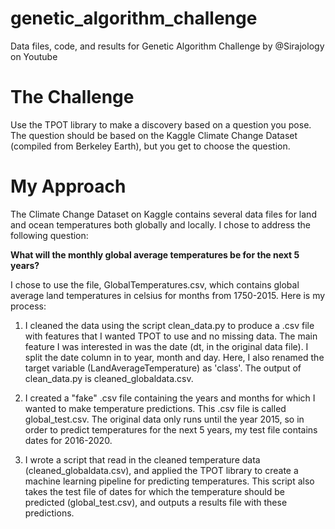 # genetic_algorithm_challenge
Data files, code, and results for Genetic Algorithm Challenge by @Sirajology on Youtube



The Challenge
=============
Use the TPOT library to make a discovery based on a question you pose. The question should be based on the Kaggle Climate Change Dataset (compiled from Berkeley Earth), but you get to choose the question. 



My Approach
============
The Climate Change Dataset on Kaggle contains several data files for land and ocean temperatures both globally and locally. I chose to address the following question:

**What will the monthly global average temperatures be for the next 5 years?**

I chose to use the file, GlobalTemperatures.csv, which contains global average land temperatures in celsius for months from 1750-2015. Here is my process:

1. I cleaned the data using the script clean_data.py to produce a .csv file with features that I wanted TPOT to use and no missing data. The main feature I was interested in was the date (dt, in the original data file). I split the date column in to year, month and day. Here, I also renamed the target variable (LandAverageTemperature) as 'class'. The output of clean_data.py is cleaned_globaldata.csv.

2. I created a "fake" .csv file containing the years and months for which I wanted to make temperature predictions. This .csv file is called global_test.csv. The original data only runs until the year 2015, so in order to predict temperatures for the next 5 years, my test file contains dates for 2016-2020. 

3. I wrote a script that read in the cleaned temperature data (cleaned_globaldata.csv), and applied the TPOT library to create a machine learning pipeline for predicting temperatures. This script also takes the test file of dates for which the temperature should be predicted (global_test.csv), and outputs a results file with these predictions. 
